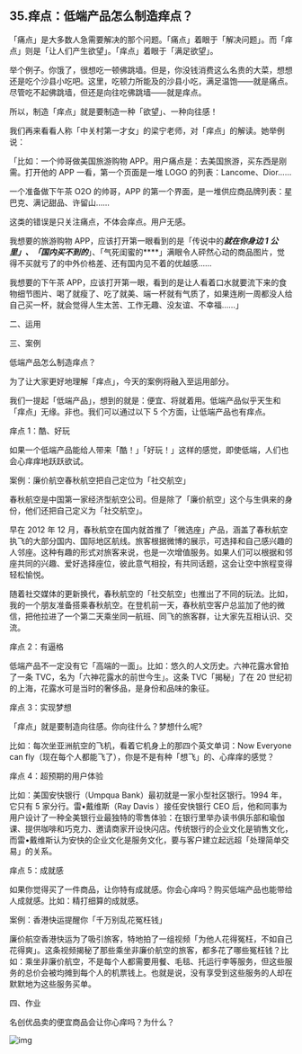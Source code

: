 ## 35.痒点：低端产品怎么制造痒点？
「痛点」是大多数人急需要解决的那个问题。「痛点」着眼于「解决问题」。而「痒点」则是「让人们产生欲望」。「痒点」着眼于「满足欲望」。


举个例子。你饿了，很想吃一顿佛跳墙。但是，你没钱消费这么名贵的大菜，想想还是吃个沙县小吃吧。这里，吃顿力所能及的沙县小吃，满足温饱——就是痛点。尽管吃不起佛跳墙，但还是向往吃佛跳墙——就是痒点。


所以，制造「痒点」就是要制造一种「欲望」、一种向往感！


我们再来看看人称「中关村第一才女」的梁宁老师，对「痒点」的解读。她举例说：


「比如：一个帅哥做美国旅游购物 APP。用户痛点是：去美国旅游，买东西是刚需。打开他的 APP 一看，第一个页面是一堆 LOGO 的列表：Lancome、Dior……


一个准备做下午茶 O2O 的帅哥，APP 的第一个界面，是一堆供应商品牌列表：星巴克、满记甜品、许留山……


这类的错误是只关注痛点，不体会痒点。用户无感。


我想要的旅游购物 APP，应该打开第一眼看到的是「传说中的***就在你身边 1 公里」、「国内买不到的***」、「气死闺蜜的\*\*\*\*」满眼令人砰然心动的商品图片，觉得不买就亏了的中外价格差、还有国内见不着的优越感……


我想要的下午茶 APP，应该打开第一眼，看到的是让人看着口水就要流下来的食物细节图片、喝了就瘦了、吃了就美、端一杯就有气质了，如果连刷一周都没人给自己买一杯，就会觉得人生太苦、工作无趣、没友谊、不幸福……」


二、运用


三、案例


低端产品怎么制造痒点？


为了让大家更好地理解「痒点」，今天的案例将融入至运用部分。


我们一提起「低端产品」，想到的就是：便宜、将就着用。低端产品似乎天生和「痒点」无缘。非也。我们可以通过以下 5 个方面，让低端产品也有痒点。  

痒点 1：酷、好玩


如果一个低端产品能给人带来「酷！」「好玩！」这样的感觉，即使低端，人们也会心痒痒地跃跃欲试。


案例：廉价航空春秋航空把自己定位为「社交航空」


春秋航空是中国第一家经济型航空公司。但是除了「廉价航空」这个与生俱来的身份，他们还把自己定义为「社交航空」。


早在 2012 年 12 月，春秋航空在国内就首推了「微选座」产品，涵盖了春秋航空执飞的大部分国内、国际地区航线。旅客根据微博的展示，可选择和自己感兴趣的人邻座。这种有趣的形式对旅客来说，也是一次增值服务。如果人们可以根据和邻座共同的兴趣、爱好选择座位，彼此意气相投，有共同话题，这会让空中旅程变得轻松愉悦。


随着社交媒体的更新换代，春秋航空的「社交航空」也推出了不同的玩法。比如，我的一个朋友准备搭乘春秋航空。在登机前一天，春秋航空客户总监加了他的微信，把他拉进了一个第二天乘坐同一航班、同飞的旅客群，让大家先互相认识、交流。


痒点 2：有逼格


低端产品不一定没有它「高端的一面」。比如：悠久的人文历史。六神花露水曾拍了一条 TVC，名为「六神花露水的前世今生」。这条 TVC「揭秘」了在 20 世纪初的上海，花露水可是当时的奢侈品，是身份和品味的象征。


痒点 3：实现梦想


「痒点」就是要制造向往感。你向往什么？梦想什么呢?


比如：每次坐亚洲航空的飞机，看着它机身上的那四个英文单词：Now Everyone can fly（现在每个人都能飞了），你是不是有种「想飞」的、心痒痒的感觉？


痒点 4：超预期的用户体验


比如：美国安快银行（Umpqua Bank）最初就是一家小型社区银行。1994 年，它只有 5 家分行。雷•戴维斯（Ray Davis ）接任安快银行 CEO 后，他和同事为用户设计了一种全美银行业最独特的零售体验：在银行里举办读书俱乐部和瑜伽课、提供咖啡和巧克力、邀请商家开设快闪店。传统银行的企业文化是销售文化，而雷•戴维斯认为安快的企业文化是服务文化，要与客户建立起远超「处理简单交易」的关系。


痒点 5：成就感


如果你觉得买了一件商品，让你特有成就感。你会心痒吗？购买低端产品也能带给人成就感。比如：精打细算的成就感。


案例：香港快运提醒你「千万别乱花冤枉钱」  

廉价航空香港快运为了吸引旅客，特地拍了一组视频「为他人花得冤枉，不如自己花得爽」。这条视频揭秘了那些乘坐非廉价航空的旅客，都多花了哪些冤枉钱？比如：乘坐非廉价航空，不是每个人都需要用餐、毛毯、托运行李等服务，但这些服务的总价会被均摊到每个人的机票钱上。也就是说，没有享受到这些服务的人却在默默地为这些服务买单。


四、作业


名创优品卖的便宜商品会让你心痒吗？为什么？


  



![img](https://pic3.zhimg.com/v2-2a12a345040ded761a0a22f62d498c11.webp)

  


